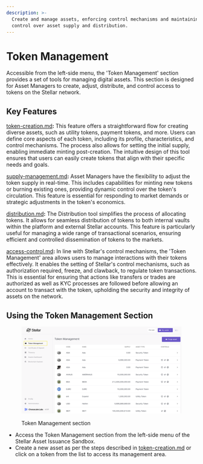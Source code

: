 ```yaml
---
description: >-
  Create and manage assets, enforcing control mechanisms and maintaining precise
  control over asset supply and distribution.
---
```


# Token Management

Accessible from the left-side menu, the 'Token Management' section provides a set of tools for managing digital assets. This section is designed for Asset Managers to create, adjust, distribute, and control access to tokens on the Stellar network.

## Key Features

[token-creation.md](token-creation.md "mention")**:** This feature offers a straightforward flow for creating diverse assets, such as utility tokens, payment tokens, and more. Users can define core aspects of each token, including its profile, characteristics, and control mechanisms. The process also allows for setting the initial supply, enabling immediate minting post-creation. The intuitive design of this tool ensures that users can easily create tokens that align with their specific needs and goals.



[supply-management.md](supply-management.md "mention")**:** Asset Managers have the flexibility to adjust the token supply in real-time. This includes capabilities for minting new tokens or burning existing ones, providing dynamic control over the token's circulation. This feature is essential for responding to market demands or strategic adjustments in the token's economics.



[distribution.md](distribution.md "mention")**:** The Distribution tool simplifies the process of allocating tokens. It allows for seamless distribution of tokens to both internal vaults within the platform and external Stellar accounts. This feature is particularly useful for managing a wide range of transactional scenarios, ensuring efficient and controlled dissemination of tokens to the markets.



[access-control.md](access-control.md "mention")**:** In line with Stellar's control mechanisms, the 'Token Management' area allows users to manage interactions with their tokens effectively. It enables the setting of Stellar's control mechanisms, such as authorization required, freeze, and clawback, to regulate token transactions. This is essential for ensuring that actions like transfers or trades are authorized as well as KYC processes are followed before allowing an account to transact with the token, upholding the security and integrity of assets on the network.

## **Using the Token Management Section**

<div data-full-width="false">

<figure><img src="../../.gitbook/assets/Screenshot 2024-01-02 at 10.48.11.png" alt="" width="563"><figcaption><p>Token Management section</p></figcaption></figure>

</div>

* Access the Token Management section from the left-side menu of the Stellar Asset Issuance Sandbox.
* Create a new asset as per the steps described in [token-creation.md](token-creation.md "mention") or click on a token from the list to access its management area.
